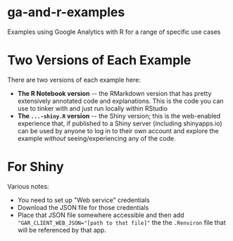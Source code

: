 # ga-and-r-examples
Examples using Google Analytics with R for a range of specific use cases

# Two Versions of Each Example
There are two versions of each example here:

* **The R Notebook version** -- the RMarkdown version that has pretty extensively annotated code and explanations. This is the code you can use to tinker with and just run locally within RStudio
* **The `...-shiny.R` version** -- the Shiny version; this is the web-enabled experience that, if published to a Shiny server (including shinyapps.io) can be used by anyone to log in to their own account and explore the example _without_ seeing/experiencing any of the code.

# For Shiny

Various notes:
* You need to set up "Web service" credentials
* Download the JSON file for those credentials
* Place that JSON file somewhere accessible and then add `"GAR_CLIENT_WEB_JSON="[path to that file]"` the the `.Renviron` file that will be referenced by that app.
